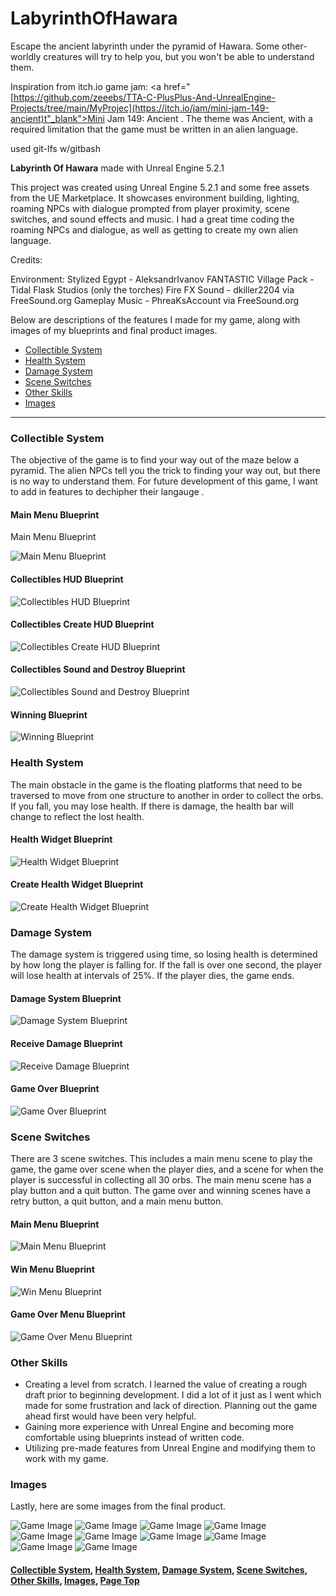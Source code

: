 # LabyrinthOfHawara
Escape the ancient labyrinth under the pyramid of Hawara. Some other-worldly creatures will try to help you, but you won't be able to understand them.

Inspiration from itch.io game jam: <a href="[https://github.com/zeeebs/TTA-C-PlusPlus-And-UnrealEngine-Projects/tree/main/MyProjec](https://itch.io/jam/mini-jam-149-ancient)t"_blank">Mini Jam 149: Ancient</a> . The theme was Ancient, with a required limitation that the game must be written in an alien language.

used git-lfs w/gitbash


<p id="Page Top">
<b>Labyrinth Of Hawara</b> made with Unreal Engine 5.2.1

This project was created using Unreal Engine 5.2.1 and some free assets from the UE Marketplace. It showcases environment building, lighting, roaming NPCs with dialogue prompted from player proximity, scene switches, and sound effects and music. I had a great time coding the roaming NPCs and dialogue, as well as getting to create my own alien language.

Credits:

Environment:
Stylized Egypt - AleksandrIvanov
FANTASTIC Village Pack - Tidal Flask Studios (only the torches)
Fire FX Sound - dkiller2204 via FreeSound.org
Gameplay Music - PhreaKsAccount via FreeSound.org

Below are descriptions of the features I made for my game, along with images of my blueprints and final product images.
<ul>
<li><a href="#CollectibleSystem">Collectible System</a></li>
<li><a href="#HealthSystem">Health System</a></li>
<li><a href="#DamageSystem">Damage System</a></li>
<li><a href="#Scene Switches">Scene Switches</a></li>
<li><a href="#Other Skills">Other Skills</a></li>
<li><a href="#Images">Images</a></li>
 </ul>
 </p>
 
<hr class="dashed">

<p id="CollectibleSystem">
<h3>Collectible System</h3>
 
The objective of the game is to find your way out of the maze below a pyramid. The alien NPCs tell you the trick to finding your way out, but there is no way to understand them. For future development of this game, I want to add in features to dechipher their langauge .

<h4>Main Menu Blueprint</h4>Main Menu Blueprint

![Main Menu Blueprint](https://github.com/zeeebs/CollectionGame-UnrealEngineLiveProject/blob/main/img/CollectCount.png)

<h4>Collectibles HUD Blueprint</h4>

![Collectibles HUD Blueprint](https://github.com/zeeebs/CollectionGame-UnrealEngineLiveProject/blob/main/img/CollectHUD.png)

<h4>Collectibles Create HUD Blueprint</h4>

![Collectibles Create HUD Blueprint](https://github.com/zeeebs/CollectionGame-UnrealEngineLiveProject/blob/main/img/CreateHUD.png)

<h4>Collectibles Sound and Destroy Blueprint</h4>

![Collectibles Sound and Destroy Blueprint](https://github.com/zeeebs/CollectionGame-UnrealEngineLiveProject/blob/main/img/CollectSoundDestroy.png)

<h4>Winning Blueprint</h4>

![Winning Blueprint](https://github.com/zeeebs/CollectionGame-UnrealEngineLiveProject/blob/main/img/YouWin.png)

</p>
<p id="HealthSystem">
<h3>Health System</h3>

The main obstacle in the game is the floating platforms that need to be traversed to move from one structure to another in order to collect the orbs. If you fall, you may lose health. If there is damage, the health bar will change to reflect the lost health.

<h4>Health Widget Blueprint</h4>

![Health Widget Blueprint](https://github.com/zeeebs/CollectionGame-UnrealEngineLiveProject/blob/main/img/HealthWidget.png)

<h4>Create Health Widget Blueprint</h4>

![Create Health Widget Blueprint](https://github.com/zeeebs/CollectionGame-UnrealEngineLiveProject/blob/main/img/CreateHealthWidget.png)

</p>
<p id="DamageSystem">
<h3>Damage System</h3>
The damage system is triggered using time, so losing health is determined by how long the player is falling for. If the fall is over one second, the player will lose health at intervals of 25%. If the player dies, the game ends.

<h4>Damage System Blueprint</h4>

![Damage System Blueprint](https://github.com/zeeebs/CollectionGame-UnrealEngineLiveProject/blob/main/img/DamageSystem.png)

<h4>Receive Damage Blueprint</h4>

![Receive Damage Blueprint](https://github.com/zeeebs/CollectionGame-UnrealEngineLiveProject/blob/main/img/ReceiveDamage.png)

<h4>Game Over Blueprint</h4>

![Game Over Blueprint](https://github.com/zeeebs/CollectionGame-UnrealEngineLiveProject/blob/main/img/GameOver.png)

</p>
<p id="Scene Switches">    
<h3>Scene Switches</h3>

There are 3 scene switches. This includes a main menu scene to play the game, the game over scene when the player dies, and a scene for when the player is successful in collecting all 30 orbs. The main menu scene has a play button and a quit button. The game over and winning scenes have a retry button, a quit button, and a main menu button.

<h4>Main Menu Blueprint</h4>

![Main Menu Blueprint](https://github.com/zeeebs/CollectionGame-UnrealEngineLiveProject/blob/main/img/MainMenu.png)

<h4>Win Menu Blueprint</h4>

![Win Menu Blueprint](https://github.com/zeeebs/CollectionGame-UnrealEngineLiveProject/blob/main/img/WinMenu.png)

<h4>Game Over Menu Blueprint</h4>

![Game Over Menu Blueprint](https://github.com/zeeebs/CollectionGame-UnrealEngineLiveProject/blob/main/img/LoseMenu.png)

</p>
<p id="Other Skills">
<h3>Other Skills</h3>
<ul>
<li>Creating a level from scratch. I learned the value of creating a rough draft prior to beginning development. I did a lot of it just as I went which made for some frustration and lack of direction. Planning out the game ahead first would have been very helpful.</li>
<li>Gaining more experience with Unreal Engine and becoming more comfortable using blueprints instead of written code.</li>
<li>Utilizing pre-made features from Unreal Engine and modifying them to work with my game.</li>
</ul>

</p>
<p id="Images">
<h3>Images</h3>

Lastly, here are some images from the final product.

![Game Image](https://github.com/zeeebs/CollectionGame-UnrealEngineLiveProject/blob/main/img/StartMenu.png)
![Game Image](https://github.com/zeeebs/CollectionGame-UnrealEngineLiveProject/blob/main/img/YouWinMenu.png)
![Game Image](https://github.com/zeeebs/CollectionGame-UnrealEngineLiveProject/blob/main/img/GameOverMenu.png)
![Game Image](https://github.com/zeeebs/CollectionGame-UnrealEngineLiveProject/blob/main/img/inGame.png)
![Game Image](https://github.com/zeeebs/CollectionGame-UnrealEngineLiveProject/blob/main/img/Platforms.png)
![Game Image](https://github.com/zeeebs/CollectionGame-UnrealEngineLiveProject/blob/main/img/landscaping1.png)
![Game Image](https://github.com/zeeebs/CollectionGame-UnrealEngineLiveProject/blob/main/img/landscaping2.png)
![Game Image](https://github.com/zeeebs/CollectionGame-UnrealEngineLiveProject/blob/main/img/landscaping3.png)
![Game Image](https://github.com/zeeebs/CollectionGame-UnrealEngineLiveProject/blob/main/img/fromAbove.png)
![Game Image](https://github.com/zeeebs/CollectionGame-UnrealEngineLiveProject/blob/main/img/sideView.png)
  
<h4><a href="#CollectibleSystem">Collectible System</a>, <a href="#HealthSystem">Health System</a>, <a href="#DamageSystem">Damage System</a>, <a href="#Scene Switches">Scene Switches</a>, <a href="#Other Skills">Other Skills</a>, <a href="#Images">Images</a>, <a href="#Page Top">Page Top</a></h4>
